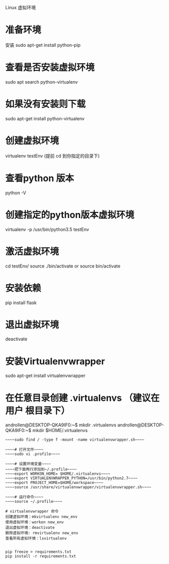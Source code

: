 Linux 虚拟环境
# 准备环境 
安装 sudo apt-get install python-pip
# 查看是否安装虚拟环境
sudo apt search python-virtualenv
# 如果没有安装则下载
sudo apt-get install python-virtualenv

# 创建虚拟环境
virtualenv testEnv  (提前 cd 到你指定的目录下)
# 查看python 版本
python -V
# 创建指定的python版本虚拟环境
virtualenv -p /usr/bin/python3.5  testEnv 
# 激活虚拟环境
cd testEnv/
source ./bin/activate or source bin/activate
# 安装依赖
pip install flask
# 退出虚拟环境
deactivate

# 安装Virtualenvwrapper
sudo apt-get install virtualenvwrapper
# 在任意目录创建 .virtualenvs （建议在 用户 根目录下）
androllen@DESKTOP-QKA9IF0:~$ mkdir .virtualenvs 
androllen@DESKTOP-QKA9IF0:~$ mkdir $HOME/.virtualenvs
~~~~# 查找virtualenvwrapper.sh路径~~~~
~~~~sudo find / -type f -mount -name virtualenvwrapper.sh~~~~

~~~~# 打开文件~~~~
~~~~sudo vi .profile~~~~

~~~~# 设置环境变量~~~~
~~~~把下面两行添加到~/.profile~~~~
~~~~export WORKON_HOME= $HOME/.virtualenvs~~~~
~~~~export VIRTUALENVWRAPPER_PYTHON=/usr/bin/python2.7~~~~
~~~~export PROJECT_HOME=$HOME/workspace~~~~
~~~~source /usr/share/virtualenvwrapper/virtualenvwrapper.sh~~~~

~~~~# 运行命令~~~~
~~~~source ~/.profile~~~~

# virtualenvwrapper 命令
创建虚拟环境：mkvirtualenv new_env 
使用虚拟环境：workon new_env
退出虚拟环境：deactivate
删除虚拟环境: rmvirtualenv new_env
查看所有虚拟环境：lsvirtualenv


pip freeze > requirements.txt
pip install -r requirements.txt